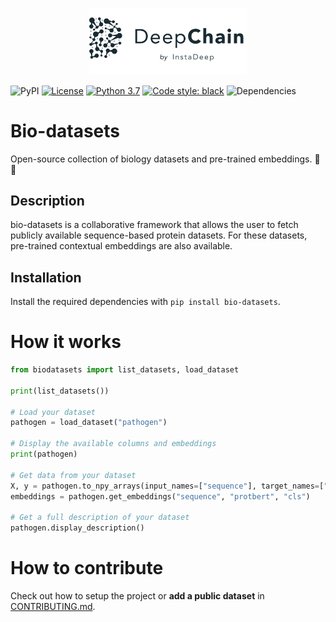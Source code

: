 <p align="center">
  <img width="50%" src="./.source/_static/deepchain.png">
</p>


![PyPI](https://img.shields.io/pypi/v/bio-datasets)
[![License](https://img.shields.io/badge/License-Apache%202.0-blue.svg)](https://opensource.org/licenses/Apache-2.0)
[![Python 3.7](https://img.shields.io/badge/python-3.7-blue.svg)](https://www.python.org/downloads/release/python-360/)
[![Code style: black](https://img.shields.io/badge/code%20style-black-000000.svg)](https://github.com/psf/black)
![Dependencies](https://img.shields.io/badge/dependencies-up%20to%20date-brightgreen.svg)

# Bio-datasets
Open-source collection of biology datasets and pre-trained embeddings. :dna: :closed_book:

## Description
bio-datasets is a collaborative framework that allows the user to fetch publicly available sequence-based protein datasets.
For these datasets, pre-trained contextual embeddings are also available.


## Installation
Install the required dependencies with `pip install bio-datasets`.

# How it works

```python
from biodatasets import list_datasets, load_dataset

print(list_datasets())

# Load your dataset
pathogen = load_dataset("pathogen")

# Display the available columns and embeddings
print(pathogen)

# Get data from your dataset
X, y = pathogen.to_npy_arrays(input_names=["sequence"], target_names=["class"])
embeddings = pathogen.get_embeddings("sequence", "protbert", "cls")

# Get a full description of your dataset
pathogen.display_description()
```

# How to contribute
Check out how to setup the project or **add a public dataset** in [CONTRIBUTING.md](CONTRIBUTING.md).
